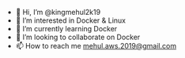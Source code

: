 - 👋 Hi, I’m @kingmehul2k19
- 👀 I’m interested in Docker & Linux
- 🌱 I’m currently learning Docker
- 💞️ I’m looking to collaborate on Docker
- 📫 How to reach me mehul.aws.2019@gmail.com

<!---
kingmehul2k19/kingmehul2k19 is a ✨ special ✨ repository because its `README.md` (this file) appears on your GitHub profile.
You can click the Preview link to take a look at your changes.
--->
